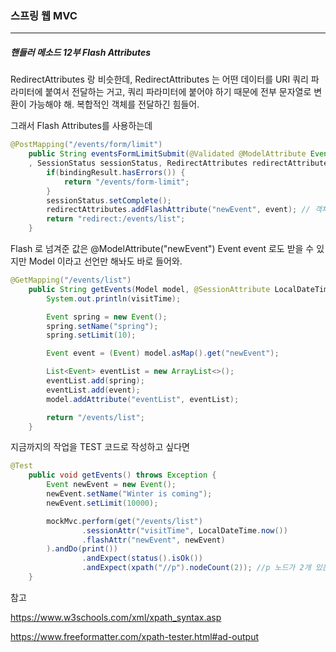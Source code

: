 <h3>스프링 웹 MVC</h3>
<hr/>
<h5>핸들러 메소드 12부 Flash Attributes</h5>

RedirectAttributes 랑 비슷한데, RedirectAttributes 는  어떤 데이터를 URI 쿼리 파라미터에 붙여서 전달하는 거고, 쿼리 파라미터에 붙어야 하기 때문에 전부 문자열로 변환이 가능해야 해. 복합적인 객체를 전달하긴 힘들어.

그래서 Flash Attributes를 사용하는데 

```java
@PostMapping("/events/form/limit")
    public String eventsFormLimitSubmit(@Validated @ModelAttribute Event event, BindingResult bindingResult
    , SessionStatus sessionStatus, RedirectAttributes redirectAttributes) {
        if(bindingResult.hasErrors()) {
            return "/events/form-limit";
        }
        sessionStatus.setComplete();
        redirectAttributes.addFlashAttribute("newEvent", event); // 객체를 넣을 수 있어. 그럼 이거는 session 에 들어가. 그리고 redirect 된 곳에서 사용이 되면 제거가 돼. 1회성 인거지. 그리고 session 으로 전달되기 때문에 uri 경로에 노출되지 않아.
        return "redirect:/events/list";
    }
```

Flash 로 넘겨준 값은 @ModelAttribute("newEvent") Event event 로도 받을 수 있지만 Model 이라고 선언만 해놔도 바로 들어와.

```java
@GetMapping("/events/list")
    public String getEvents(Model model, @SessionAttribute LocalDateTime visitTime) {
        System.out.println(visitTime);

        Event spring = new Event();
        spring.setName("spring");
        spring.setLimit(10);

        Event event = (Event) model.asMap().get("newEvent");

        List<Event> eventList = new ArrayList<>();
        eventList.add(spring);
        eventList.add(event);
        model.addAttribute("eventList", eventList);

        return "/events/list";
    }
```

지금까지의 작업을 TEST 코드로 작성하고 싶다면

```java
@Test
    public void getEvents() throws Exception {
        Event newEvent = new Event();
        newEvent.setName("Winter is coming");
        newEvent.setLimit(10000);

        mockMvc.perform(get("/events/list")
                .sessionAttr("visitTime", LocalDateTime.now())
                .flashAttr("newEvent", newEvent)
        ).andDo(print())
                .andExpect(status().isOk())
                .andExpect(xpath("//p").nodeCount(2)); //p 노드가 2개 있는지 확인 (html 본문도 테스트 가능)
    }
```

참고

https://www.w3schools.com/xml/xpath_syntax.asp

https://www.freeformatter.com/xpath-tester.html#ad-output